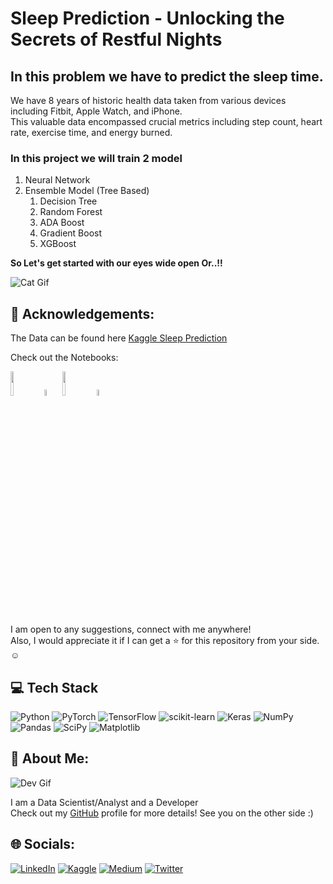 # Sleep Prediction - Unlocking the Secrets of Restful Nights
## In this problem we have to predict the sleep time. 

We have 8 years of historic health data taken from various devices including Fitbit, Apple Watch, and iPhone. <br>
This valuable data encompassed crucial metrics including step count, heart rate, exercise time, and energy burned.

### In this project we will train 2 model
1. Neural Network
2. Ensemble Model (Tree Based)
    1. Decision Tree
    2. Random Forest
    2. ADA Boost
    3. Gradient Boost
    4. XGBoost
    
**So Let's get started with our eyes wide open Or..!!**

![Cat Gif](https://media.giphy.com/media/v1.Y2lkPTc5MGI3NjExNTQ3YWZhOTI3ODNkOGE1ZGFjNzRlYjQzMTlhNDc3NzA4ZWQwOGRmYSZlcD12MV9pbnRlcm5hbF9naWZzX2dpZklkJmN0PWc/vMbC8xqhIf9ny/giphy.gif)

## 🌟 Acknowledgements:
The Data can be found here [Kaggle Sleep Prediction](https://www.kaggle.com/competitions/kaggle-pog-series-s01e04) <br/>

Check out the Notebooks:
<div align="left">
  <a href="https://colab.research.google.com/github/lunaSnowflake/StarFish-Object-Detection/blob/main.ipynb">
    <img src="https://github.com/ultralytics/yolov5/releases/download/v1.0/logo-colab-small.png" width="10%" /></a>
    <img src="https://github.com/ultralytics/assets/raw/main/social/logo-transparent.png" width="5%" alt="" />
  <a href="https://www.kaggle.com/code/lunaticsain/sleep-prediction-with-pytorch">
    <img src="https://github.com/ultralytics/yolov5/releases/download/v1.0/logo-kaggle-small.png" width="10%" /></a>
    <img src="https://github.com/ultralytics/assets/raw/main/social/logo-transparent.png" width="5%" alt="" />
</div>

I am open to any suggestions, connect with me anywhere! <br/>
Also, I would appreciate it if I can get a ⭐ for this repository from your side. ☺

## 💻 Tech Stack
![Python](https://img.shields.io/badge/python-3670A0?style=for-the-badge&logo=python&logoColor=ffdd54) 
![PyTorch](https://img.shields.io/badge/PyTorch-%23EE4C2C.svg?style=for-the-badge&logo=PyTorch&logoColor=white)
![TensorFlow](https://img.shields.io/badge/TensorFlow-%23FF6F00.svg?style=for-the-badge&logo=TensorFlow&logoColor=white)
![scikit-learn](https://img.shields.io/badge/scikit--learn-%23F7931E.svg?style=for-the-badge&logo=scikit-learn&logoColor=white)
![Keras](https://img.shields.io/badge/Keras-%23D00000.svg?style=for-the-badge&logo=Keras&logoColor=white)
![NumPy](https://img.shields.io/badge/numpy-%23013243.svg?style=for-the-badge&logo=numpy&logoColor=white)
![Pandas](https://img.shields.io/badge/pandas-%23150458.svg?style=for-the-badge&logo=pandas&logoColor=white)
![SciPy](https://img.shields.io/badge/SciPy-%230C55A5.svg?style=for-the-badge&logo=scipy&logoColor=%white)
![Matplotlib](https://img.shields.io/badge/Matplotlib-%23ffffff.svg?style=for-the-badge&logo=Matplotlib&logoColor=black)

## 💫 About Me:
![Dev Gif](https://media.giphy.com/media/f3iwJFOVOwuy7K6FFw/giphy.gif) <br/>

I am a Data Scientist/Analyst and a Developer <br/>
Check out my [GitHub](https://github.com/lunaSnowflake) profile for more details! See you on the other side :)

## 🌐 Socials:
[![LinkedIn](https://img.shields.io/badge/LinkedIn-%230077B5.svg?logo=linkedin&logoColor=white)](https://www.linkedin.com/in/hussainkhatumdi/) 
[![Kaggle](https://img.shields.io/badge/Kaggle-035a7d?logo=kaggle&logoColor=white)](https://www.kaggle.com/lunaticsain)
[![Medium](https://img.shields.io/badge/Medium-12100E?logo=medium&logoColor=white)](https://medium.com/@hussainkhatumadi53) 
[![Twitter](https://img.shields.io/badge/Twitter-%231DA1F2.svg?logo=Twitter&logoColor=white)](https://twitter.com/lunatic_sain) 
